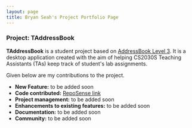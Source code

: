 ```yaml
---
layout: page
title: Bryan Seah's Project Portfolio Page
---
```

### Project: TAddressBook

**TAddressBook** is a student project based on [AddressBook Level 3](https://github.com/se-edu/addressbook-level3). It is a desktop application created with the aim of helping CS2030S Teaching Assistants (TAs) keep track of student's lab assignments.

Given below are my contributions to the project.
- **New Feature:** to be added soon
- **Code contributed:** [RepoSense link](https://nus-cs2103-ay2122s2.github.io/tp-dashboard/?search=&sort=groupTitle&sortWithin=title&timeframe=commit&mergegroup=&groupSelect=groupByRepos&breakdown=true&checkedFileTypes=docs~functional-code~test-code~other&since=2022-02-18&tabOpen=true&tabType=authorship&tabAuthor=bryans17&tabRepo=AY2122S2-CS2103-F10-1%2Ftp%5Bmaster%5D&authorshipIsMergeGroup=false&authorshipFileTypes=&authorshipIsBinaryFileTypeChecked=false)
- **Project management:** to be added soon
- **Enhancements to existing features:** to be added soon
- **Documentation:** to be added soon
- **Community:** to be added soon

